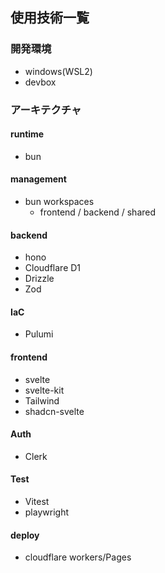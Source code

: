 ## 使用技術一覧

### 開発環境

- windows(WSL2)
- devbox

### アーキテクチャ

#### runtime

- bun

#### management

- bun workspaces
    - frontend / backend / shared

#### backend

- hono
- Cloudflare D1
- Drizzle
- Zod

#### IaC

- Pulumi

#### frontend

- svelte
- svelte-kit
- Tailwind
- shadcn-svelte

#### Auth

- Clerk

#### Test

- Vitest
- playwright

#### deploy

- cloudflare workers/Pages